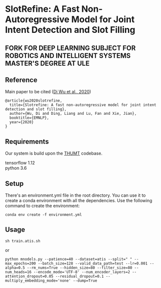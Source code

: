 # SlotRefine: A Fast Non-Autoregressive Model for Joint Intent Detection and Slot Filling

## FORK FOR DEEP LEARNING SUBJECT FOR ROBOTICS AND INTELLIGENT SYSTEMS MASTER'S DEGREE AT ULE

## Reference
Main paper to be cited ([Di Wu et al., 2020](https://www.aclweb.org/anthology/2020.emnlp-main.152.pdf))

```
@article{wu2020slotrefine,
  title={Slotrefine: A fast non-autoregressive model for joint intent detection and slot filling},
  author={Wu, Di and Ding, Liang and Lu, Fan and Xie, Jian},
  booktitle={EMNLP},
  year={2020}
}
```

## Requirements
Our system is build upon the [THUMT](https://github.com/THUNLP-MT/THUMT) codebase.

tensorflow 1.12 <br>
python 3.6

## Setup
There's an environment.yml file in the root directory. You can use it to create a conda environment with all the dependencies.
Use the following command to create the environment:
```
conda env create -f environment.yml
```

## Usage
```
sh train.atis.sh
```
or
```
python mnodels.py --patience=40 --dataset=atis --split=" " --max_epochs=200 --batch_size=128 --valid_data_path=test --lr=0.001 --alpha=0.5 --rm_nums=True --hidden_size=80 --filter_size=80 --num_heads=16 --encode_mode='UTF-8' --num_encoder_layers=2 --attention_dropout=0.05 --residual_dropout=0.1 --multiply_embedding_mode='none' --dump=True
```
